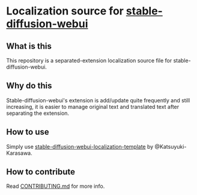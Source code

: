 # Localization source for [stable-diffusion-webui](https://github.com/AUTOMATIC1111/stable-diffusion-webui)

## What is this
This repository is a separated-extension localization source file for stable-diffusion-webui.

## Why do this
Stable-diffusion-webui's extension is add/update quite frequently and still increasing, it is easier to manage original text and translated text after separating the extension.

## How to use
Simply use [stable-diffusion-webui-localization-template](https://github.com/Katsuyuki-Karasawa/stable-diffusion-webui-localization-template) by @Katsuyuki-Karasawa.

## How to contribute
Read [CONTRIBUTING.md](https://github.com/harukaxxxx/stable-diffusion-webui-localization-source/blob/main/.github/CONTRIBUTING.md) for more info.
